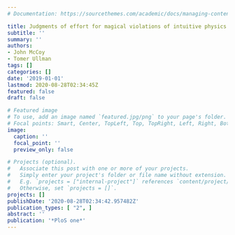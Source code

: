 ```yaml
---
# Documentation: https://sourcethemes.com/academic/docs/managing-content/

title: Judgments of effort for magical violations of intuitive physics
subtitle: ''
summary: ''
authors:
- John McCoy
- Tomer Ullman
tags: []
categories: []
date: '2019-01-01'
lastmod: 2020-08-28T02:34:45Z
featured: false
draft: false

# Featured image
# To use, add an image named `featured.jpg/png` to your page's folder.
# Focal points: Smart, Center, TopLeft, Top, TopRight, Left, Right, BottomLeft, Bottom, BottomRight.
image:
  caption: ''
  focal_point: ''
  preview_only: false

# Projects (optional).
#   Associate this post with one or more of your projects.
#   Simply enter your project's folder or file name without extension.
#   E.g. `projects = ["internal-project"]` references `content/project/deep-learning/index.md`.
#   Otherwise, set `projects = []`.
projects: []
publishDate: '2020-08-28T02:34:42.957482Z'
publication_types: [ "2", ]
abstract: ''
publication: '*PloS one*'
---
```


